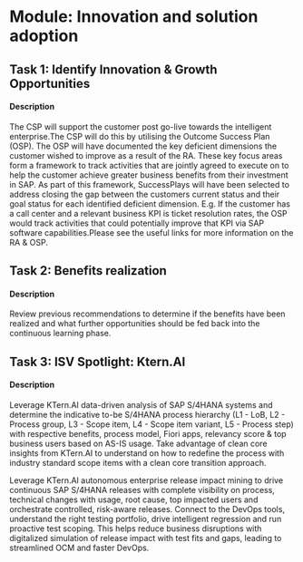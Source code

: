 
# Module: Innovation and solution adoption
## Task 1: Identify Innovation & Growth Opportunities
#### Description
The CSP will support the customer post go-live towards the intelligent enterprise.The CSP will do this by utilising the Outcome Success Plan (OSP). The OSP will have documented the key deficient dimensions the customer wished to improve as a result of the RA. These key focus areas form a framework to track activities that are jointly agreed to execute on to help the customer achieve greater business benefits from their investment in SAP. As part of this framework, SuccessPlays will have been selected to address closing the gap between the customers current status and their goal status for each identified deficient dimension. E.g. If the customer has a call center and a relevant business KPI is ticket resolution rates, the OSP would track activities that could potentially improve that KPI via SAP software capabilities.Please see the useful links for more information on the RA & OSP.
## Task 2: Benefits realization
#### Description
Review previous recommendations to determine if the benefits have been realized and what further opportunities should be fed back into the continuous learning phase.
## Task 3: ISV Spotlight: Ktern.AI
#### Description
Leverage KTern.AI data-driven analysis of SAP S/4HANA systems and determine the indicative to-be S/4HANA process hierarchy (L1 - LoB, L2 - Process group, L3 - Scope item, L4 - Scope item variant, L5 - Process step) with respective benefits, process model, Fiori apps, relevancy score & top business users based on AS-IS usage. Take advantage of clean core insights from KTern.AI to understand on how to redefine the process with industry standard scope items with a clean core transition approach.

Leverage KTern.AI autonomous enterprise release impact mining to drive continuous SAP S/4HANA releases with complete visibility on process, technical changes with usage, root cause, top impacted users and orchestrate controlled, risk-aware releases. Connect to the DevOps tools, understand the right testing portfolio, drive intelligent regression and run proactive test scoping. This helps reduce business disruptions with digitalized simulation of release impact with test fits and gaps, leading to streamlined OCM and faster DevOps.